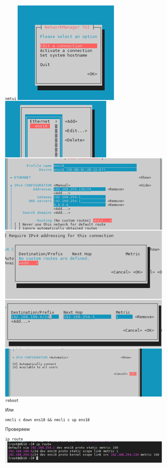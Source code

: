 `nmtui`
![../Files/Pasted image 20230814133829.png](../Files/Pasted%20image%2020230814133829.png)
![../Files/Pasted image 20230814133839.png](../Files/Pasted%20image%2020230814133839.png)
![../Files/Pasted image 20230814133849.png](../Files/Pasted%20image%2020230814133849.png)
![../Files/Pasted image 20230814133859.png](../Files/Pasted%20image%2020230814133859.png)
![../Files/Pasted image 20230814133907.png](../Files/Pasted%20image%2020230814133907.png)
![../Files/Pasted image 20230814133915.png](../Files/Pasted%20image%2020230814133915.png)
`reboot`

Или

`nmcli c down ens18 && nmcli c up ens18`

Проверяем

`ip route`
![../Files/Pasted image 20230814133949.png](../Files/Pasted%20image%2020230814133949.png)